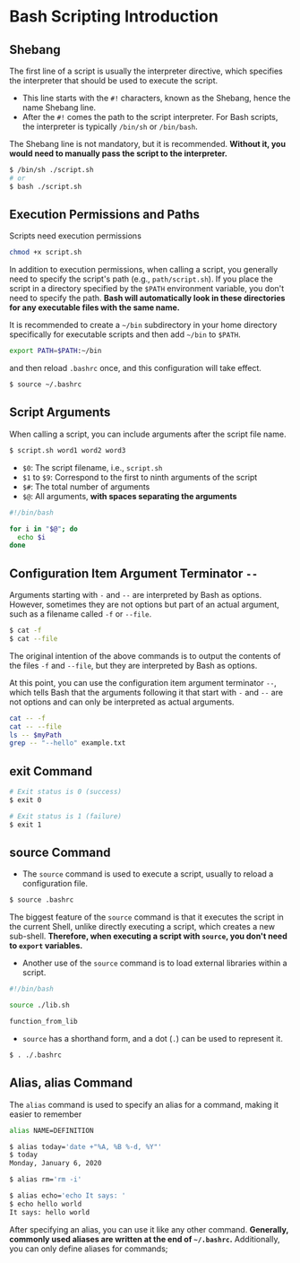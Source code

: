# Bash Scripting Introduction

## Shebang

The first line of a script is usually the interpreter directive, which specifies the interpreter that should be used to execute the script. 

- This line starts with the `#!` characters, known as the Shebang, hence the name Shebang line. 
- After the `#!` comes the path to the script interpreter. For Bash scripts, the interpreter is typically `/bin/sh` or `/bin/bash`.

The Shebang line is not mandatory, but it is recommended. **Without it, you would need to manually pass the script to the interpreter.**

```bash
$ /bin/sh ./script.sh
# or
$ bash ./script.sh
```

## Execution Permissions and Paths

Scripts need execution permissions

```bash
chmod +x script.sh
```

In addition to execution permissions, when calling a script, you generally need to specify the script's path (e.g., `path/script.sh`). If you place the script in a directory specified by the `$PATH` environment variable, you don't need to specify the path. **Bash will automatically look in these directories for any executable files with the same name.**

It is recommended to create a `~/bin` subdirectory in your home directory specifically for executable scripts and then add `~/bin` to `$PATH`.

```bash
export PATH=$PATH:~/bin
```
and then reload `.bashrc` once, and this configuration will take effect.

```bash
$ source ~/.bashrc
```

## Script Arguments

When calling a script, you can include arguments after the script file name.

```bash
$ script.sh word1 word2 word3
```

- `$0`: The script filename, i.e., `script.sh`
- `$1` to `$9`: Correspond to the first to ninth arguments of the script
- `$#`: The total number of arguments
- `$@`: All arguments, **with spaces separating the arguments**

```bash
#!/bin/bash

for i in "$@"; do
  echo $i
done
```

## Configuration Item Argument Terminator `--`

Arguments starting with `-` and `--` are interpreted by Bash as options. However, sometimes they are not options but part of an actual argument, such as a filename called `-f` or `--file`.

```bash
$ cat -f
$ cat --file
```

The original intention of the above commands is to output the contents of the files `-f` and `--file`, but they are interpreted by Bash as options.

At this point, you can use the configuration item argument terminator `--`, which tells Bash that the arguments following it that start with `-` and `--` are not options and can only be interpreted as actual arguments.

```bash
cat -- -f
cat -- --file
ls -- $myPath
grep -- "--hello" example.txt
```

## exit Command

```bash
# Exit status is 0 (success)
$ exit 0

# Exit status is 1 (failure)
$ exit 1
```

## source Command

- The `source` command is used to execute a script, usually to reload a configuration file.

```bash
$ source .bashrc
```

The biggest feature of the `source` command is that it executes the script in the current Shell, unlike directly executing a script, which creates a new sub-shell. **Therefore, when executing a script with `source`, you don't need to `export` variables.**

- Another use of the `source` command is to load external libraries within a script.

```bash
#!/bin/bash

source ./lib.sh

function_from_lib
```

- `source` has a shorthand form, and a dot (`.`) can be used to represent it.

```bash
$ . ./.bashrc
```

## Alias, alias Command

The `alias` command is used to specify an alias for a command, making it easier to remember

```bash
alias NAME=DEFINITION
```

```bash
$ alias today='date +"%A, %B %-d, %Y"'
$ today
Monday, January 6, 2020
```

```bash
$ alias rm='rm -i'
```

```bash
$ alias echo='echo It says: '
$ echo hello world
It says: hello world
```

After specifying an alias, you can use it like any other command. **Generally, commonly used aliases are written at the end of `~/.bashrc`.** Additionally, you can only define aliases for commands;